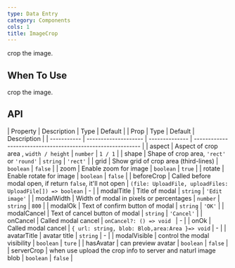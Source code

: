 ```yaml
---
type: Data Entry
category: Components
cols: 1
title: ImageCrop
---
```


crop the image.

## When To Use

crop the image.

## API

| Property | Description | Type | Default |
| Prop        | Type                 | Default        | Description                                                 |
| ----------- | -------------------- | -------------- | ----------------------------------------------------------- |
| aspect      | Aspect of crop area , `width / height`                      | `number`             | `1 / 1`        | 
| shape       | Shape of crop area, `'rect'` or `'round'`                   | `string`             | `'rect'`       |
| grid        | Show grid of crop area (third-lines)                        | `boolean`            | `false`        |
| zoom        | Enable zoom for image                                       | `boolean`            | `true`         |
| rotate      | Enable rotate for image                                     | `boolean`            | `false`        |
| beforeCrop  | Called before modal open, if return `false`, it'll not open | `(file: UploadFile, uploadFiles: UploadFile[]) => boolean`           | -              |
| modalTitle  | Title of modal                                              | `string`             | `'Edit image'` |
| modalWidth  | Width of modal in pixels or percentages                     | `number` \| `string` | `800`          |
| modalOk     | Text of confirm button of modal                             | `string`             | `'OK'`         |
| modalCancel | Text of cancel button of modal                              | `string`             | `'Cancel'`     |
| onCancel   | Called modal cancel | `onCancel?: () => void `         | -              |
| onOk  | Called modal cancel | `{ url: string, blob: Blob,area:Area }=> void`         | -              |
| avatarTitle   |  avatar title | `string`         | -              |
| modalVisible   |  control the modal visibility | `boolean`         | `ture`              |
| hasAvatar   | can preview avatar | `boolean`         | `false`           |
| serverCrop   | when use upload the crop info to server and naturl image blob | `boolean`         | `false`           |


